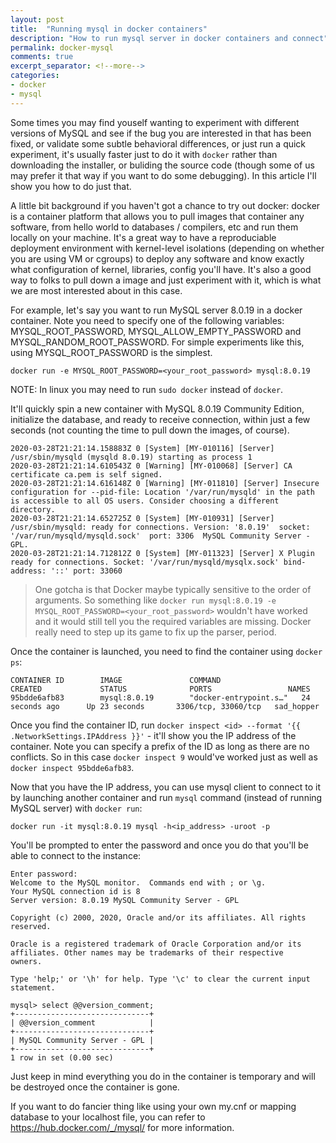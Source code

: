 ```yaml
---
layout: post
title:  "Running mysql in docker containers"
description: "How to run mysql server in docker containers and connect"
permalink: docker-mysql
comments: true
excerpt_separator: <!--more-->
categories:
- docker
- mysql 
---
```


Some times you may find youself wanting to experiment with different versions of MySQL and see if the bug you are interested in that has been fixed, or validate some subtle behavioral differences, or just run a quick experiment, it's usually faster just to do it with `docker` rather than downloading the installer, or buliding the source code (though some of us may prefer it that way if you want to do some debugging). In this article I'll show you how to do just that.

A little bit background if you haven't got a chance to try out docker: docker is a container platform that allows you to pull images that container any software, from hello world to databases / compilers, etc and run them locally on your machine. It's a great way to have a reproduciable deployment environment with kernel-level isolations (depending on whether you are using VM or cgroups) to deploy any software and know exactly what configuration of kernel, libraries, config you'll have. It's also a good way to folks to pull down a image and just experiment with it, which is what we are most interested about in this case.

For example, let's say you want to run MySQL server 8.0.19 in a docker container. Note you need to specify one of the following variables: MYSQL_ROOT_PASSWORD, MYSQL_ALLOW_EMPTY_PASSWORD and MYSQL_RANDOM_ROOT_PASSWORD. For simple experiments like this, using MYSQL_ROOT_PASSWORD is the simplest.

```
docker run -e MYSQL_ROOT_PASSWORD=<your_root_password> mysql:8.0.19
```

NOTE: In linux you may need to run `sudo docker` instead of `docker`.

It'll quickly spin a new container with MySQL 8.0.19 Community Edition, initialize the database, and ready to receive connection, within just a few seconds (not counting the time to pull down the images, of course).

```
2020-03-28T21:21:14.158883Z 0 [System] [MY-010116] [Server] /usr/sbin/mysqld (mysqld 8.0.19) starting as process 1
2020-03-28T21:21:14.610543Z 0 [Warning] [MY-010068] [Server] CA certificate ca.pem is self signed.
2020-03-28T21:21:14.616148Z 0 [Warning] [MY-011810] [Server] Insecure configuration for --pid-file: Location '/var/run/mysqld' in the path is accessible to all OS users. Consider choosing a different directory.
2020-03-28T21:21:14.652725Z 0 [System] [MY-010931] [Server] /usr/sbin/mysqld: ready for connections. Version: '8.0.19'  socket: '/var/run/mysqld/mysqld.sock'  port: 3306  MySQL Community Server - GPL.
2020-03-28T21:21:14.712812Z 0 [System] [MY-011323] [Server] X Plugin ready for connections. Socket: '/var/run/mysqld/mysqlx.sock' bind-address: '::' port: 33060
```

> One gotcha is that Docker maybe typically sensitive to the order of arguments. So something like `docker run mysql:8.0.19 -e MYSQL_ROOT_PASSWORD=<your_root_password>` wouldn't have worked and it would still tell you the required variables are missing. Docker really need to step up its game to fix up the parser, period. 

Once the container is launched, you need to find the container using `docker ps`:

```
CONTAINER ID        IMAGE               COMMAND                  CREATED             STATUS              PORTS                 NAMES
95bdde6afb83        mysql:8.0.19        "docker-entrypoint.s…"   24 seconds ago      Up 23 seconds       3306/tcp, 33060/tcp   sad_hopper
```

Once you find the container ID, run `docker inspect <id> --format '{{ .NetworkSettings.IPAddress }}'` - it'll show you the IP address of the container. Note you can specify a prefix of the ID as long as there are no conflicts. So in this case `docker inspect 9` would've worked just as well as `docker inspect 95bdde6afb83`. 

Now that you have the IP address, you can use mysql client to connect to it by launching another container and run `mysql` command (instead of running MySQL server) with `docker run`:

```
docker run -it mysql:8.0.19 mysql -h<ip_address> -uroot -p
```

You'll be prompted to enter the password and once you do that you'll be able to connect to the instance:

```
Enter password:
Welcome to the MySQL monitor.  Commands end with ; or \g.
Your MySQL connection id is 8
Server version: 8.0.19 MySQL Community Server - GPL

Copyright (c) 2000, 2020, Oracle and/or its affiliates. All rights reserved.

Oracle is a registered trademark of Oracle Corporation and/or its
affiliates. Other names may be trademarks of their respective
owners.

Type 'help;' or '\h' for help. Type '\c' to clear the current input statement.

mysql> select @@version_comment;
+------------------------------+
| @@version_comment            |
+------------------------------+
| MySQL Community Server - GPL |
+------------------------------+
1 row in set (0.00 sec)
```

Just keep in mind everything you do in the container is temporary and will be destroyed once the container is gone.

If you want to do fancier thing like using your own my.cnf or mapping database to your localhost file, you can refer to https://hub.docker.com/_/mysql/ for more information.